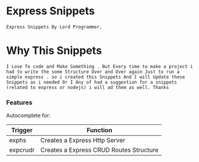 # Express Snippets

    Express Snippets By Lord Programmer,

# Why This Snippets

    I Love To code and Make Something . But Every time to make a project i had to write the some Structure Over and Over again Just to run a simple express . so i created this Snippets And I will Update these Snippets as i needed Or I Any of had a suggestion for a snippets (related to express or nodejs) i will ad them as well. Thanks

### Features

Autocomplete for:

| Trigger  | Function                                |
| -------- | --------------------------------------- |
| exphs    | Creates a Express Http Server           |
| expcrudr | Creates a Express CRUD Routes Structure |
